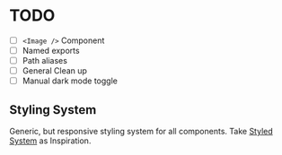 # TODO

- [ ] `<Image />` Component
- [ ] Named exports
- [ ] Path aliases
- [ ] General Clean up
- [ ] Manual dark mode toggle

## Styling System
Generic, but responsive styling system for all components.
Take [Styled System](https://styled-system.com/) as Inspiration.
